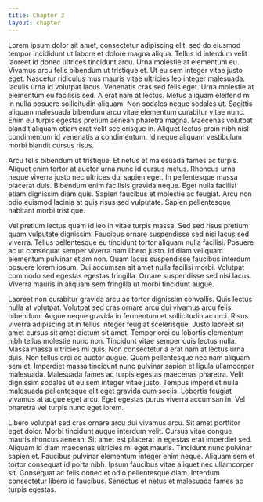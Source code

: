 ```yaml
---
title: Chapter 3
layout: chapter
---
```


Lorem ipsum dolor sit amet, consectetur adipiscing elit, sed do eiusmod tempor incididunt ut labore et dolore magna aliqua. Tellus id interdum velit laoreet id donec ultrices tincidunt arcu. Urna molestie at elementum eu. Vivamus arcu felis bibendum ut tristique et. Ut eu sem integer vitae justo eget. Nascetur ridiculus mus mauris vitae ultricies leo integer malesuada. Iaculis urna id volutpat lacus. Venenatis cras sed felis eget. Urna molestie at elementum eu facilisis sed. A erat nam at lectus. Metus aliquam eleifend mi in nulla posuere sollicitudin aliquam. Non sodales neque sodales ut. Sagittis aliquam malesuada bibendum arcu vitae elementum curabitur vitae nunc. Enim eu turpis egestas pretium aenean pharetra magna. Maecenas volutpat blandit aliquam etiam erat velit scelerisque in. Aliquet lectus proin nibh nisl condimentum id venenatis a condimentum. Id neque aliquam vestibulum morbi blandit cursus risus.

Arcu felis bibendum ut tristique. Et netus et malesuada fames ac turpis. Aliquet enim tortor at auctor urna nunc id cursus metus. Rhoncus urna neque viverra justo nec ultrices dui sapien eget. In pellentesque massa placerat duis. Bibendum enim facilisis gravida neque. Eget nulla facilisi etiam dignissim diam quis. Sapien faucibus et molestie ac feugiat. Arcu non odio euismod lacinia at quis risus sed vulputate. Sapien pellentesque habitant morbi tristique.

Vel pretium lectus quam id leo in vitae turpis massa. Sed sed risus pretium quam vulputate dignissim. Faucibus ornare suspendisse sed nisi lacus sed viverra. Tellus pellentesque eu tincidunt tortor aliquam nulla facilisi. Posuere ac ut consequat semper viverra nam libero justo. Id diam vel quam elementum pulvinar etiam non. Quam lacus suspendisse faucibus interdum posuere lorem ipsum. Dui accumsan sit amet nulla facilisi morbi. Volutpat commodo sed egestas egestas fringilla. Ornare suspendisse sed nisi lacus. Viverra mauris in aliquam sem fringilla ut morbi tincidunt augue.

Laoreet non curabitur gravida arcu ac tortor dignissim convallis. Quis lectus nulla at volutpat. Volutpat sed cras ornare arcu dui vivamus arcu felis bibendum. Augue neque gravida in fermentum et sollicitudin ac orci. Risus viverra adipiscing at in tellus integer feugiat scelerisque. Justo laoreet sit amet cursus sit amet dictum sit amet. Tempor orci eu lobortis elementum nibh tellus molestie nunc non. Tincidunt vitae semper quis lectus nulla. Massa massa ultricies mi quis. Non consectetur a erat nam at lectus urna duis. Non tellus orci ac auctor augue. Quam pellentesque nec nam aliquam sem et. Imperdiet massa tincidunt nunc pulvinar sapien et ligula ullamcorper malesuada. Malesuada fames ac turpis egestas maecenas pharetra. Velit dignissim sodales ut eu sem integer vitae justo. Tempus imperdiet nulla malesuada pellentesque elit eget gravida cum sociis. Lobortis feugiat vivamus at augue eget arcu. Eget egestas purus viverra accumsan in. Vel pharetra vel turpis nunc eget lorem.

Libero volutpat sed cras ornare arcu dui vivamus arcu. Sit amet porttitor eget dolor. Morbi tincidunt augue interdum velit. Cursus vitae congue mauris rhoncus aenean. Sit amet est placerat in egestas erat imperdiet sed. Aliquam id diam maecenas ultricies mi eget mauris. Tincidunt nunc pulvinar sapien et. Faucibus pulvinar elementum integer enim neque. Aliquam sem et tortor consequat id porta nibh. Ipsum faucibus vitae aliquet nec ullamcorper sit. Consequat ac felis donec et odio pellentesque diam. Interdum consectetur libero id faucibus. Senectus et netus et malesuada fames ac turpis egestas.
